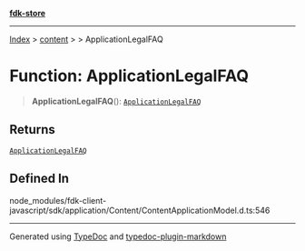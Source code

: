 [**fdk-store**](../../../README.md)
***

[Index](../../../API.md) > [content](../../README.md) > [<internal>](../README.md) > ApplicationLegalFAQ

# Function: ApplicationLegalFAQ

> **ApplicationLegalFAQ**(): [`ApplicationLegalFAQ`](../type-aliases/type-alias.ApplicationLegalFAQ.md)

## Returns

[`ApplicationLegalFAQ`](../type-aliases/type-alias.ApplicationLegalFAQ.md)

## Defined In

node\_modules/fdk-client-javascript/sdk/application/Content/ContentApplicationModel.d.ts:546

***
Generated using [TypeDoc](https://typedoc.org/) and [typedoc-plugin-markdown](https://www.npmjs.com/package/typedoc-plugin-markdown)

